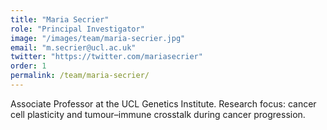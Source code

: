 ```yaml
---
title: "Maria Secrier"
role: "Principal Investigator"
image: "/images/team/maria-secrier.jpg"
email: "m.secrier@ucl.ac.uk"
twitter: "https://twitter.com/mariasecrier"
order: 1
permalink: /team/maria-secrier/
---
```

Associate Professor at the UCL Genetics Institute. Research focus: cancer cell plasticity and tumour–immune crosstalk during cancer progression.
